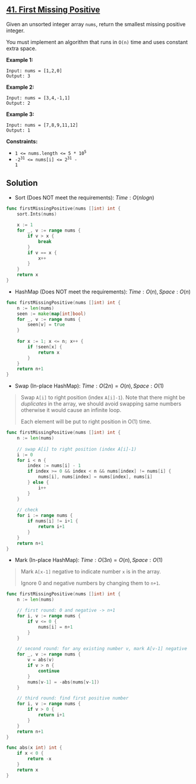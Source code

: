 ## [41. First Missing Positive](https://leetcode.com/problems/first-missing-positive/)


Given an unsorted integer array `nums`, return the smallest missing positive integer.

You must implement an algorithm that runs in `O(n)` time and uses constant extra space.

**Example 1:**

```
Input: nums = [1,2,0]
Output: 3
```

**Example 2:**

```
Input: nums = [3,4,-1,1]
Output: 2
```

**Example 3:**

```
Input: nums = [7,8,9,11,12]
Output: 1
```

**Constraints:**

*   <code>1 <= nums.length <= 5 * 10<sup>5</sup></code>
*   <code>-2<sup>31</sup> <= nums[i] <= 2<sup>31</sup> - 1</code>



## Solution

- Sort (Does NOT meet the requirements):	$Time: O(nlogn)$ 

```go
func firstMissingPositive(nums []int) int {
    sort.Ints(nums)
    
    x := 1
    for _, v := range nums {
        if v > x {
            break
        }
        if v == x {
            x++
        }
    }
    return x
}
```

- HashMap (Does NOT meet the requirements):	$Time: O(n), Space: O(n)$ 

```go
func firstMissingPositive(nums []int) int {
    n := len(nums)
    seen := make(map[int]bool)
    for _, v := range nums {
        seen[v] = true
    }
    
    for x := 1; x <= n; x++ {
        if !seen[x] {
            return x
        }
    }
    return n+1
}
```



- Swap (In-place HashMap):	$Time: O(2n) = O(n), Space: O(1)$ 

> Swap `A[i]` to right position (index `A[i]-1`). Note that there might be *duplicates* in the array, we should avoid swapping same numbers otherwise it would cause an infinite loop.
>
> Each element will be put to right position in O(1) time.

```go
func firstMissingPositive(nums []int) int {
    n := len(nums)
    
    // swap A[i] to right position (index A[i]-1)
    i := 0
    for i < n {
        index := nums[i] - 1
        if index >= 0 && index < n && nums[index] != nums[i] {
            nums[i], nums[index] = nums[index], nums[i]
        } else {
            i++
        }
    }
    
    // check
    for i := range nums {
        if nums[i] != i+1 {
            return i+1
        }
    }
    return n+1
}
```

- Mark (In-place HashMap):	$Time: O(3n) = O(n), Space: O(1)$ 

> Mark `A[x-1]` negative to indicate number `x` is in the array.
>
> Ignore 0 and negative numbers by changing them to `n+1`.

```go
func firstMissingPositive(nums []int) int {
    n := len(nums)

	// first round: 0 and negative -> n+1
	for i, v := range nums {
		if v <= 0 {
			nums[i] = n+1
		}
	}

	// second round: for any existing number v, mark A[v-1] negative
	for _, v := range nums {
		v = abs(v)
		if v > n {
			continue
		}
		nums[v-1] = -abs(nums[v-1])
	}

	// third round: find first positive number
	for i, v := range nums {
		if v > 0 {
			return i+1
		}
	}
	return n+1
}

func abs(x int) int {
	if x < 0 {
		return -x
	}
	return x
}
```

